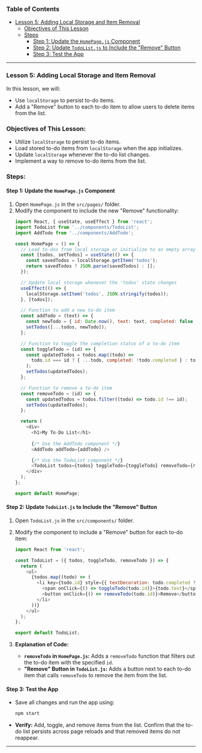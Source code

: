 ### Table of Contents
- [Lesson 5: Adding Local Storage and Item Removal](#lesson-5-adding-local-storage-and-item-removal)
  - [Objectives of This Lesson](#objectives-of-this-lesson)
  - [Steps](#steps)
    - [Step 1: Update the `HomePage.js` Component](#step-1-update-the-homepagejs-component)
    - [Step 2: Update `TodoList.js` to Include the "Remove" Button](#step-2-update-todolistjs-to-include-the-remove-button)
    - [Step 3: Test the App](#step-3-test-the-app)

---

### **Lesson 5: Adding Local Storage and Item Removal**

In this lesson, we will:
- Use `localStorage` to persist to-do items.
- Add a "Remove" button to each to-do item to allow users to delete items from the list.

### **Objectives of This Lesson:**
- Utilize `localStorage` to persist to-do items.
- Load stored to-do items from `localStorage` when the app initializes.
- Update `localStorage` whenever the to-do list changes.
- Implement a way to remove to-do items from the list.

### **Steps:**

#### **Step 1: Update the `HomePage.js` Component**
1. Open `HomePage.js` in the `src/pages/` folder.
2. Modify the component to include the new "Remove" functionality:
   ```javascript
   import React, { useState, useEffect } from 'react';
   import TodoList from '../components/TodoList';
   import AddTodo from '../components/AddTodo';

   const HomePage = () => {
     // Load to-dos from local storage or initialize to an empty array
     const [todos, setTodos] = useState(() => {
       const savedTodos = localStorage.getItem('todos');
       return savedTodos ? JSON.parse(savedTodos) : [];
     });

     // Update local storage whenever the 'todos' state changes
     useEffect(() => {
       localStorage.setItem('todos', JSON.stringify(todos));
     }, [todos]);

     // Function to add a new to-do item
     const addTodo = (text) => {
       const newTodo = { id: Date.now(), text: text, completed: false };
       setTodos([...todos, newTodo]);
     };

     // Function to toggle the completion status of a to-do item
     const toggleTodo = (id) => {
       const updatedTodos = todos.map((todo) =>
         todo.id === id ? { ...todo, completed: !todo.completed } : todo
       );
       setTodos(updatedTodos);
     };

     // Function to remove a to-do item
     const removeTodo = (id) => {
       const updatedTodos = todos.filter((todo) => todo.id !== id);
       setTodos(updatedTodos);
     };

     return (
       <div>
         <h1>My To-Do List</h1>
         
         {/* Use the AddTodo component */}
         <AddTodo addTodo={addTodo} />

         {/* Use the TodoList component */}
         <TodoList todos={todos} toggleTodo={toggleTodo} removeTodo={removeTodo} />
       </div>
     );
   };

   export default HomePage;
   ```

#### **Step 2: Update `TodoList.js` to Include the "Remove" Button**
1. Open `TodoList.js` in the `src/components/` folder.
2. Modify the component to include a "Remove" button for each to-do item:
   ```javascript
   import React from 'react';

   const TodoList = ({ todos, toggleTodo, removeTodo }) => {
     return (
       <ul>
         {todos.map((todo) => (
           <li key={todo.id} style={{ textDecoration: todo.completed ? 'line-through' : 'none' }}>
             <span onClick={() => toggleTodo(todo.id)}>{todo.text}</span>
             <button onClick={() => removeTodo(todo.id)}>Remove</button>
           </li>
         ))}
       </ul>
     );
   };

   export default TodoList;
   ```

3. **Explanation of Code:**
   - **`removeTodo` in `HomePage.js`:** Adds a `removeTodo` function that filters out the to-do item with the specified `id`.
   - **"Remove" Button in `TodoList.js`:** Adds a button next to each to-do item that calls `removeTodo` to remove the item from the list.

#### **Step 3: Test the App**
- Save all changes and run the app using:
  ```bash
  npm start
  ```
- **Verify:** Add, toggle, and remove items from the list. Confirm that the to-do list persists across page reloads and that removed items do not reappear.

--- 